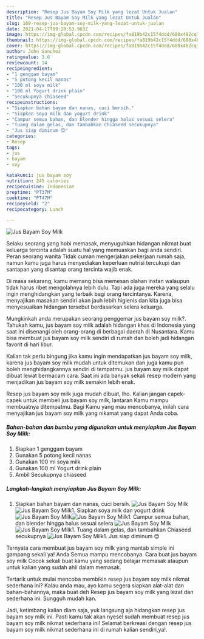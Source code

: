 ```yaml
---
description: "Resep Jus Bayam Soy Milk yang lezat Untuk Jualan"
title: "Resep Jus Bayam Soy Milk yang lezat Untuk Jualan"
slug: 169-resep-jus-bayam-soy-milk-yang-lezat-untuk-jualan
date: 2021-04-17T09:20:53.963Z
image: https://img-global.cpcdn.com/recipes/fa819b42c15f4ddd/680x482cq70/jus-bayam-soy-milk-foto-resep-utama.jpg
thumbnail: https://img-global.cpcdn.com/recipes/fa819b42c15f4ddd/680x482cq70/jus-bayam-soy-milk-foto-resep-utama.jpg
cover: https://img-global.cpcdn.com/recipes/fa819b42c15f4ddd/680x482cq70/jus-bayam-soy-milk-foto-resep-utama.jpg
author: John Sanchez
ratingvalue: 3.6
reviewcount: 14
recipeingredient:
- "1 genggam bayam"
- "5 potong kecil nanas"
- "100 ml soya milk"
- "100 ml Yogurt drink plain"
- "Secukupnya chiaseed"
recipeinstructions:
- "Siapkan bahan bayam dan nanas, cuci bersih."
- "Siapkan soya milk dan yogurt drink"
- "Campur semua bahan, dan blender hingga halus sesuai selera"
- "Tuang dalam gelas, dan tambahkan Chiaseed secukupnya"
- "Jus siap diminum 😊"
categories:
- Resep
tags:
- jus
- bayam
- soy

katakunci: jus bayam soy 
nutrition: 245 calories
recipecuisine: Indonesian
preptime: "PT37M"
cooktime: "PT47M"
recipeyield: "2"
recipecategory: Lunch

---
```



![Jus Bayam Soy Milk](https://img-global.cpcdn.com/recipes/fa819b42c15f4ddd/680x482cq70/jus-bayam-soy-milk-foto-resep-utama.jpg)

Selaku seorang yang hobi memasak, menyuguhkan hidangan nikmat buat keluarga tercinta adalah suatu hal yang memuaskan bagi anda sendiri. Peran seorang  wanita Tidak cuman mengerjakan pekerjaan rumah saja, namun kamu juga harus menyediakan keperluan nutrisi tercukupi dan santapan yang disantap orang tercinta wajib enak.

Di masa  sekarang, kamu memang bisa memesan olahan instan walaupun tidak harus ribet mengolahnya lebih dulu. Tapi ada juga mereka yang selalu ingin menghidangkan yang terbaik bagi orang tercintanya. Karena, menyajikan masakan sendiri akan jauh lebih higienis dan kita juga bisa menyesuaikan hidangan tersebut berdasarkan selera keluarga. 



Mungkinkah anda merupakan seorang penggemar jus bayam soy milk?. Tahukah kamu, jus bayam soy milk adalah hidangan khas di Indonesia yang saat ini disenangi oleh orang-orang di berbagai daerah di Nusantara. Kamu bisa membuat jus bayam soy milk sendiri di rumah dan boleh jadi hidangan favorit di hari libur.

Kalian tak perlu bingung jika kamu ingin mendapatkan jus bayam soy milk, karena jus bayam soy milk mudah untuk ditemukan dan juga kamu pun boleh menghidangkannya sendiri di tempatmu. jus bayam soy milk dapat dibuat lewat bermacam cara. Saat ini ada banyak sekali resep modern yang menjadikan jus bayam soy milk semakin lebih enak.

Resep jus bayam soy milk juga mudah dibuat, lho. Kalian jangan capek-capek untuk membeli jus bayam soy milk, lantaran Kamu mampu membuatnya ditempatmu. Bagi Kamu yang mau mencobanya, inilah cara menyajikan jus bayam soy milk yang nikamat yang dapat Anda coba.

<!--inarticleads1-->

##### Bahan-bahan dan bumbu yang digunakan untuk menyiapkan Jus Bayam Soy Milk:

1. Siapkan 1 genggam bayam
1. Gunakan 5 potong kecil nanas
1. Gunakan 100 ml soya milk
1. Gunakan 100 ml Yogurt drink plain
1. Ambil Secukupnya chiaseed




<!--inarticleads2-->

##### Langkah-langkah menyiapkan Jus Bayam Soy Milk:

1. Siapkan bahan bayam dan nanas, cuci bersih.
<img src="https://img-global.cpcdn.com/steps/05dce67e05fc5ee6/160x128cq70/jus-bayam-soy-milk-langkah-memasak-1-foto.jpg" alt="Jus Bayam Soy Milk"><img src="https://img-global.cpcdn.com/steps/ecefff45fcb79ff2/160x128cq70/jus-bayam-soy-milk-langkah-memasak-1-foto.jpg" alt="Jus Bayam Soy Milk">1. Siapkan soya milk dan yogurt drink
<img src="https://img-global.cpcdn.com/steps/c4f41bb53c4746e8/160x128cq70/jus-bayam-soy-milk-langkah-memasak-2-foto.jpg" alt="Jus Bayam Soy Milk"><img src="https://img-global.cpcdn.com/steps/8cd243962c45456a/160x128cq70/jus-bayam-soy-milk-langkah-memasak-2-foto.jpg" alt="Jus Bayam Soy Milk">1. Campur semua bahan, dan blender hingga halus sesuai selera
<img src="https://img-global.cpcdn.com/steps/76dd3405294eb21a/160x128cq70/jus-bayam-soy-milk-langkah-memasak-3-foto.jpg" alt="Jus Bayam Soy Milk"><img src="https://img-global.cpcdn.com/steps/3c69d77865f60ec9/160x128cq70/jus-bayam-soy-milk-langkah-memasak-3-foto.jpg" alt="Jus Bayam Soy Milk">1. Tuang dalam gelas, dan tambahkan Chiaseed secukupnya
<img src="https://img-global.cpcdn.com/steps/5aa933d728af0f59/160x128cq70/jus-bayam-soy-milk-langkah-memasak-4-foto.jpg" alt="Jus Bayam Soy Milk">1. Jus siap diminum 😊




Ternyata cara membuat jus bayam soy milk yang mantab simple ini gampang sekali ya! Anda Semua mampu mencobanya. Cara buat jus bayam soy milk Cocok sekali buat kamu yang sedang belajar memasak ataupun untuk kalian yang sudah ahli dalam memasak.

Tertarik untuk mulai mencoba membikin resep jus bayam soy milk nikmat sederhana ini? Kalau anda mau, ayo kamu segera siapkan alat-alat dan bahan-bahannya, maka buat deh Resep jus bayam soy milk yang lezat dan sederhana ini. Sungguh mudah kan. 

Jadi, ketimbang kalian diam saja, yuk langsung aja hidangkan resep jus bayam soy milk ini. Pasti kamu tak akan nyesel sudah membuat resep jus bayam soy milk nikmat sederhana ini! Selamat berkreasi dengan resep jus bayam soy milk nikmat sederhana ini di rumah kalian sendiri,ya!.

